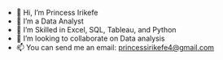 - 👋 Hi, I’m Princess Irikefe
- 👀 I’m a Data Analyst
- 🌱 I’m Skilled in Excel, SQL, Tableau, and Python
- 💞️ I’m looking to collaborate on Data analysis
- 📫 You can send me an email: princessirikefe4@gmail.com

<!---
princessirikefe/princessirikefe is a ✨ special ✨ repository because its `README.md` (this file) appears on your GitHub profile.
You can click the Preview link to take a look at your changes.
--->
